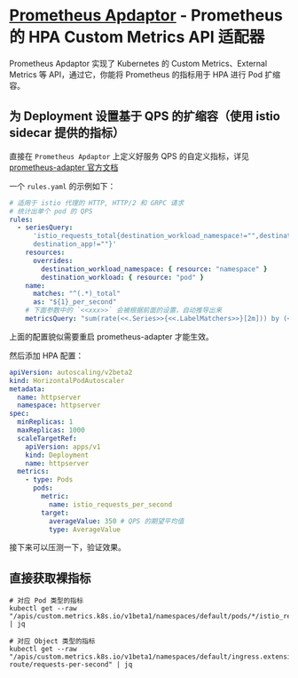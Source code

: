 # [Prometheus Apdaptor](https://github.com/kubernetes-sigs/prometheus-adapter) - Prometheus 的 HPA Custom Metrics API 适配器

Prometheus Apdaptor 实现了 Kubernetes 的 Custom Metrics、External Metrics 等 API，通过它，你能将
Prometheus 的指标用于 HPA 进行 Pod 扩缩容。

## 为 Deployment 设置基于 QPS 的扩缩容（使用 istio sidecar 提供的指标）

直接在 `Prometheus Apdaptor` 上定义好服务 QPS 的自定义指标，详见
[prometheus-adapter 官方文档](https://github.com/kubernetes-sigs/prometheus-adapter/blob/master/docs/config-walkthrough.md)

一个 `rules.yaml` 的示例如下：

```yaml
# 适用于 istio 代理的 HTTP, HTTP/2 和 GRPC 请求
# 统计出单个 pod 的 QPS
rules:
  - seriesQuery:
      'istio_requests_total{destination_workload_namespace!="",destination_workload!="",
      destination_app!=""}'
    resources:
      overrides:
        destination_workload_namespace: { resource: "namespace" }
        destination_workload: { resource: "pod" }
    name:
      matches: "^(.*)_total"
      as: "${1}_per_second"
    # 下面参数中的 `<<xxx>>` 会被根据前面的设置，自动推导出来
    metricsQuery: "sum(rate(<<.Series>>{<<.LabelMatchers>>}[2m])) by (<<.GroupBy>>)"
```

上面的配置貌似需要重启 prometheus-adapter 才能生效。

然后添加 HPA 配置：

```yaml
apiVersion: autoscaling/v2beta2
kind: HorizontalPodAutoscaler
metadata:
  name: httpserver
  namespace: httpserver
spec:
  minReplicas: 1
  maxReplicas: 1000
  scaleTargetRef:
    apiVersion: apps/v1
    kind: Deployment
    name: httpserver
  metrics:
    - type: Pods
      pods:
        metric:
          name: istio_requests_per_second
        target:
          averageValue: 350 # QPS 的期望平均值
          type: AverageValue
```

接下来可以压测一下，验证效果。

## 直接获取裸指标

```shell
# 对应 Pod 类型的指标
kubectl get --raw "/apis/custom.metrics.k8s.io/v1beta1/namespaces/default/pods/*/istio_requests_per_second" | jq

# 对应 Object 类型的指标
kubectl get --raw "/apis/custom.metrics.k8s.io/v1beta1/namespaces/default/ingress.extensions/main-route/requests-per-second" | jq
```
